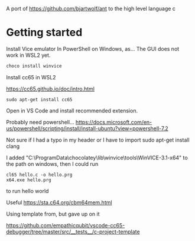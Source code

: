 A port of https://github.com/bjartwolf/ant to the high level language c

# Getting started

Install Vice emulator
In PowerShell on Windows, as... The GUI does not work in WSL2 yet.
```powershell
choco install winvice
```
Install cc65 in WSL2

https://cc65.github.io/doc/intro.html

```
sudo apt-get install cc65
```

Open in VS Code and install recommended extension.

Probably need powershell...
https://docs.microsoft.com/en-us/powershell/scripting/install/install-ubuntu?view=powershell-7.2

Not sure if I had a typo in my header or I have to import sudo apt-get install clang

I added "C:\ProgramData\chocolatey\lib\winvice\tools\WinVICE-3.1-x64" to the path on windows, then I could run 
```
cl65 hello.c -o hello.prg
x64.exe hello.prg 
```
to run hello world


Useful https://sta.c64.org/cbm64mem.html

Using template from, but gave up on it

https://github.com/empathicqubit/vscode-cc65-debugger/tree/master/src/__tests__/c-project-template